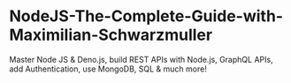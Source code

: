 # NodeJS-The-Complete-Guide-with-Maximilian-Schwarzmuller
Master Node JS &amp; Deno.js, build REST APIs with Node.js, GraphQL APIs, add Authentication, use MongoDB, SQL &amp; much more!
